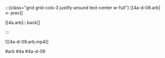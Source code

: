 :::{class="grid grid-cols-3 justify-around text-center w-full"}
[[4a-d-08.arb|← prev]]

[[4a.arb|⌂ back]]

<span/>

:::

![[4a-d-09.arb.mp4]]

#arb #4a #4a-d-09

